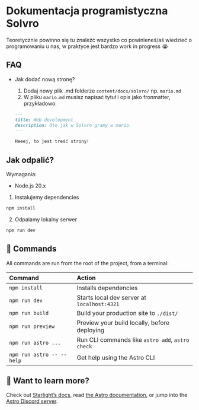 # Dokumentacja programistyczna Solvro

Teoretycznie powinno się tu znaleźć wszystko co powinieneś/aś wiedzieć o programowaniu u nas, w praktyce jest bardzo work in progress 😭

## FAQ

- Jak dodać nową stronę?

  1. Dodaj nowy plik .md folderze `content/docs/solvro/` np. `mario.md`
  2. W pliku `mario.md` musisz napisać tytuł i opis jako fronmatter, przykładowo:

  ```md
  ---
  title: Web development
  description: Oto jak w Solvro gramy w mario.
  ---

  Heeej, to jest treść strony!
  ```

## Jak odpalić?

Wymagania:

- Node.js 20.x

1. Instalujemy dependencies

```bash
npm install
```

2. Odpalamy lokalny serwer

```bash
npm run dev
```

## 🧞 Commands

All commands are run from the root of the project, from a terminal:

| Command                   | Action                                           |
| :------------------------ | :----------------------------------------------- |
| `npm install`             | Installs dependencies                            |
| `npm run dev`             | Starts local dev server at `localhost:4321`      |
| `npm run build`           | Build your production site to `./dist/`          |
| `npm run preview`         | Preview your build locally, before deploying     |
| `npm run astro ...`       | Run CLI commands like `astro add`, `astro check` |
| `npm run astro -- --help` | Get help using the Astro CLI                     |

## 👀 Want to learn more?

Check out [Starlight’s docs](https://starlight.astro.build/), read [the Astro documentation](https://docs.astro.build), or jump into the [Astro Discord server](https://astro.build/chat).
